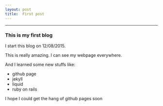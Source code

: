 ```yaml
---
layout: post
title:  First post
---
```


-----

### This is my first blog


I start this blog on 12/08/2015.

This is really amazing. I can see my webpage everywhere.

And I learned some new stuffs like: 

- github page
- jekyll
- liquid
- ruby on rails

I hope I could get the hang of github pages soon


